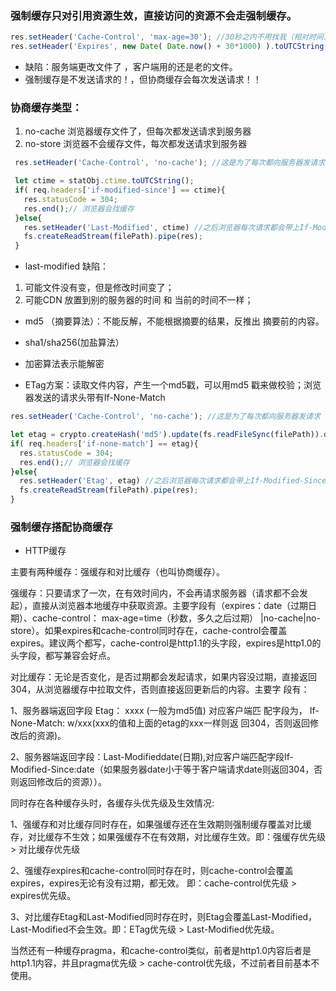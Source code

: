 ### 强制缓存只对引用资源生效，直接访问的资源不会走强制缓存。
```js
res.setHeader('Cache-Control', 'max-age=30'); //30秒之内不用找我（相对时间）
res.setHeader('Expires', new Date( Date.now() + 30*1000) ).toUTCString();// 访问后 到几点别找我了（绝对时间）
```
- 缺陷：服务端更改文件了 ，客户端用的还是老的文件。
- 强制缓存是不发送请求的！，但协商缓存会每次发送请求！！
 
### 协商缓存类型：
 1. no-cache 浏览器缓存文件了，但每次都发送请求到服务器
 2. no-store 浏览器不会缓存文件，每次都发送请求到服务器
 ```js
  res.setHeader('Cache-Control', 'no-cache'); //这是为了每次都向服务器发请求（因为浏览器有默认强制缓存时间）
 
  let ctime = statObj.ctime.toUTCString();
  if( req.headers['if-modified-since'] == ctime){
    res.statusCode = 304;
    res.end();// 浏览器会找缓存
  }else{
    res.setHeader('Last-Modified', ctime) //之后浏览器每次请求都会带上If-Modified-Since请求头
    fs.createReadStream(filePath).pipe(res);
  }
 ```
 - last-modified 缺陷：
  1. 可能文件没有变，但是修改时间变了；
  2. 可能CDN 放置到别的服务器的时间 和 当前的时间不一样；  
 
 - md5 （摘要算法）：不能反解，不能根据摘要的结果，反推出 摘要前的内容。
 - sha1/sha256(加盐算法）
 - 加密算法表示能解密
 
 - ETag方案：读取文件内容，产生一个md5戳，可以用md5 戳来做校验；浏览器发送的请求头带有If-None-Match
  ```js
  res.setHeader('Cache-Control', 'no-cache'); //这是为了每次都向服务器发请求（因为浏览器有默认强制缓存时间）
 
  let etag = crypto.createHash('md5').update(fs.readFileSync(filePath)).digest('base64');
  if( req.headers['if-none-match'] == etag){
    res.statusCode = 304;
    res.end();// 浏览器会找缓存
  }else{
    res.setHeader('Etag', etag) //之后浏览器每次请求都会带上If-Modified-Since请求头
    fs.createReadStream(filePath).pipe(res);
  }
 ```
 
 ### 强制缓存搭配协商缓存
 - HTTP缓存

主要有两种缓存：强缓存和对比缓存（也叫协商缓存）。

强缓存：只要请求了一次，在有效时间内，不会再请求服务器（请求都不会发起），直接从浏览器本地缓存中获取资源。主要字段有（expires：date（过期日期）、cache-control： max-age=time（秒数，多久之后过期） |no-cache|no-store）。如果expires和cache-control同时存在，cache-control会覆盖expires。建议两个都写，cache-control是http1.1的头字段，expires是http1.0的头字段，都写兼容会好点。

对比缓存：无论是否变化，是否过期都会发起请求，如果内容没过期，直接返回304，从浏览器缓存中拉取文件，否则直接返回更新后的内容。主要字 段有：

1、服务器端返回字段 Etag： xxxx (一般为md5值) 对应客户端匹 配字段为， If-None-Match: w/xxx(xxx的值和上面的etag的xxx一样则返 回304，否则返回修改后的资源)。

2、服务器端返回字段：Last-Modifieddate(日期),对应客户端匹配字段If-Modified-Since:date（如果服务器date小于等于客户端请求date则返回304，否则返回修改后的资源））。

同时存在各种缓存头时，各缓存头优先级及生效情况:

1、强缓存和对比缓存同时存在，如果强缓存还在生效期则强制缓存覆盖对比缓存，对比缓存不生效；如果强缓存不在有效期，对比缓存生效。即：强缓存优先级 > 对比缓存优先级

2、强缓存expires和cache-control同时存在时，则cache-control会覆盖expires，expires无论有没有过期，都无效。 即：cache-control优先级 > expires优先级。

3、对比缓存Etag和Last-Modified同时存在时，则Etag会覆盖Last-Modified，Last-Modified不会生效。即：ETag优先级 > Last-Modified优先级。

当然还有一种缓存pragma，和cache-control类似，前者是http1.0内容后者是http1.1内容，并且pragma优先级 > cache-control优先级，不过前者目前基本不使用。
